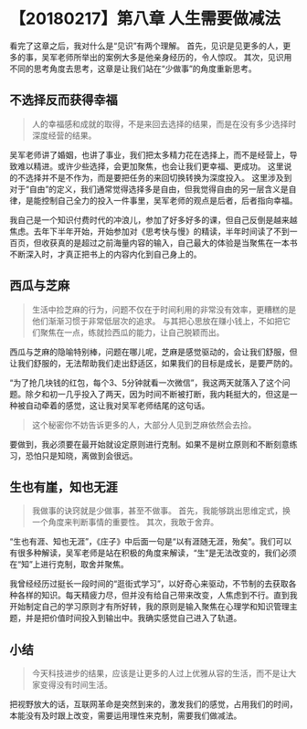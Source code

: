 # 【20180217】第八章 人生需要做减法

看完了这章之后，我对什么是“见识”有两个理解。
首先，见识是见更多的人，更多的事，吴军老师所举出的案例大多是他亲身经历的，令人惊叹。
其次，见识用不同的思考角度去思考，这章是让我们站在“少做事”的角度重新思考。

## 不选择反而获得幸福

> 人的幸福感和成就的取得，不是来回去选择的结果，而是在没有多少选择时深度经营的结果。

吴军老师讲了婚姻，也讲了事业，我们把太多精力花在选择上，而不是经营上，导致难以精进。或许少些选择，会更加聚焦，也会让我们更幸福、更成功。
这里说的不选择并不是不作为，而是要把任务的来回切换转换为深度投入。
这里涉及到对于“自由”的定义，我们通常觉得选择多是自由，但我觉得自由的另一层含义是自律，是能控制自己全力的投入一件事里，吴军老师的观点是后者，后者指向幸福。

我自己是一个知识付费时代的冲浪儿，参加了好多好多的课，但自己反倒是越来越焦虑。去年下半年开始，开始参加对《思考快与慢》的精读，半年时间读了不到一百页，但收获真的是超过之前海量内容的输入，自己最大的体验是当聚焦在一本书不断深入时，才真正把书上的内容内化到自己身上的。


## 西瓜与芝麻

> 生活中捡芝麻的行为，问题不仅在于时间利用的非常没有效率，更糟糕的是他们渐渐习惯于非常低层次的追求。
> 与其把心思放在赚小钱上，不如把它们聚焦在一点，练就捡西瓜的能力，让自己脱颖而出。

西瓜与芝麻的隐喻特别棒，问题在哪儿呢，芝麻是感觉驱动的，会让我们舒服，但让我们舒服的，无法帮助我们走出舒适区，如果我们的目标是成长，是要严防的。

“为了抢几块钱的红包，每个3、5分钟就看一次微信”，我这两天就落入了这个问题。除夕和初一几乎投入了两天，因为时间不断被打断，我内耗挺大的，但这是一种被自动牵着的感觉，这让我对吴军老师结尾的这句话。

> 这个秘密你不妨告诉更多的人，大部分人见到芝麻依然会去捡。

要做到，我必须要在最开始就设定原则进行克制。如果不是树立原则和不断刻意练习，恐怕只是知晓，离做到会很远。

## 生也有崖，知也无涯

> 我做事的诀窍就是少做事，甚至不做事。
> 首先，我能够跳出思维定式，换一个角度来判断事情的重要性。
> 其次，我敢于舍弃。

“生也有涯、知也无涯”，《庄子》中后面一句是“以有涯随无涯，殆矣”。我们可以有很多种解读，吴军老师是站在积极的角度来解读，“生”是无法改变的，我们必须在“知”上进行克制，取舍并聚焦。

我曾经经历过挺长一段时间的“逛街式学习”，以好奇心来驱动，不节制的去获取各种各样的知识。每天精疲力尽，但并没有给自己带来改变，人焦虑到不行。直到我开始制定自己的学习原则才有所好转，我的原则是输入聚焦在心理学和知识管理主题，并是把价值时间投入到输出中。我确实感觉自己进入了轨道。

## 小结

> 今天科技进步的结果，应该是让更多的人过上优雅从容的生活，而不是让大家变得没有时间生活。

把视野放大的话，互联网革命是突然到来的，激发我们的感觉，占用我们的时间，本能没有及时跟上改变，需要运用理性来克制，需要我们做减法。


